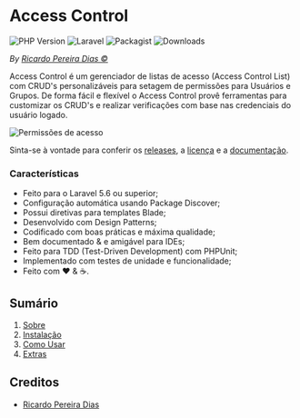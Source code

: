 # Access Control

![PHP Version](https://img.shields.io/packagist/php-v/plexi/access-control.svg)
![Laravel](https://img.shields.io/badge/laravel->=5.5.0-red.svg?style=flat)
![Packagist](https://img.shields.io/packagist/v/plexi/access-control.svg)
![Downloads](https://img.shields.io/packagist/dm/plexi/access-control.svg)


*By [Ricardo Pereira Dias &copy;](https://github.com/rpdesignerfly)*

Access Control é um gerenciador de listas de acesso (Access Control List) com CRUD's personalizáveis para setagem de permissões para Usuários e Grupos. De forma fácil e flexível o Access Control provê ferramentas para customizar os CRUD's e realizar verificações com base nas credenciais do usuário logado.

![Permissões de acesso](https://github.com/rpdesignerfly/access-control/blob/master/docs/imgs/crud-permissions.png?raw=true)


Sinta-se à vontade para conferir os [releases](https://github.com/rpdesignerfly/access-control/releases), a [licença](license.md) e a [documentação](docs/01-About.md).

### Características

  * Feito para o Laravel 5.6 ou superior;
  * Configuração automática usando Package Discover;
  * Possui diretivas para templates Blade;
  * Desenvolvido com Design Patterns;
  * Codificado com boas práticas e máxima qualidade;
  * Bem documentado &amp; e amigável para IDEs;
  * Feito para TDD (Test-Driven Development) com PHPUnit;
  * Implementado com testes de unidade e funcionalidade;
  * Feito com :heart: &amp; :coffee:.

## Sumário

1. [Sobre](docs/01-About.md)
2. [Instalação](docs/02-Installation.md)
3. [Como Usar](docs/03-Usage.md)
4. [Extras](docs/04-Extras.md)


## Creditos

- [Ricardo Pereira Dias](https://github.com/rpdesignerfly)
